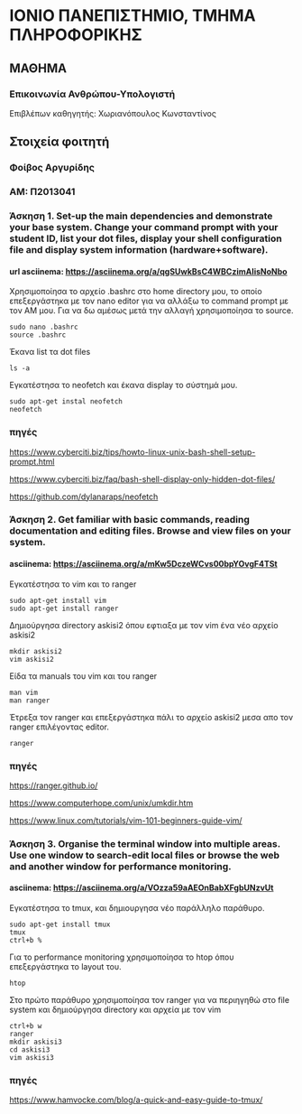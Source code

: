 # ΙΟΝΙΟ ΠΑΝΕΠΙΣΤΗΜΙΟ, ΤΜΗΜΑ ΠΛΗΡΟΦΟΡΙΚΗΣ 
## ΜΑΘΗΜΑ
### Επικοινωνία Ανθρώπου-Υπολογιστή
Επιβλέπων καθηγητής: Χωριανόπουλος Κωνσταντίνος 

## Στοιχεία φοιτητή  
### Φοίβος Αργυρίδης
### ΑΜ: Π2013041

### Άσκηση 1. Set-up the main dependencies and demonstrate your base system. Change your command prompt with your student ID, list your dot files, display your shell configuration file and display system information (hardware+software).
#### url asciinema: https://asciinema.org/a/qgSUwkBsC4WBCzimAIisNoNbo
Χρησιμοποίησα το αρχείο .bashrc στο home directory μου, το οποίο επεξεργάστηκα με τον nano editor για να αλλάξω το command prompt με τον AM μου. Για να δω αμέσως μετά την αλλαγή χρησιμοποίησα το source.

```
sudo nano .bashrc
source .bashrc
```

Έκανα list τα dot files 

```
ls -a
```

Εγκατέστησα το neofetch και έκανα display το σύστημά μου.

```
sudo apt-get instal neofetch
neofetch
```

### πηγές
https://www.cyberciti.biz/tips/howto-linux-unix-bash-shell-setup-prompt.html

https://www.cyberciti.biz/faq/bash-shell-display-only-hidden-dot-files/

https://github.com/dylanaraps/neofetch


### Άσκηση 2. Get familiar with basic commands, reading documentation and editing files. Browse and view files on your system.
#### asciinema: https://asciinema.org/a/mKw5DczeWCvs00bpYOvgF4TSt
Εγκατέστησα το vim και το ranger

```
sudo apt-get install vim
sudo apt-get install ranger
```

Δημιούργησα directory askisi2 όπου εφτιαξα με τον vim ένα νέο αρχείο askisi2

```
mkdir askisi2
vim askisi2
```

Είδα τα manuals του vim και του ranger

```
man vim
man ranger
```

Έτρεξα τον ranger και επεξεργάστηκα πάλι το αρχείο askisi2 μεσα απο τον ranger επιλέγοντας editor.

```
ranger
```

### πηγές
https://ranger.github.io/

https://www.computerhope.com/unix/umkdir.htm

https://www.linux.com/tutorials/vim-101-beginners-guide-vim/

### Άσκηση 3. Organise the terminal window into multiple areas.	Use one window to search-edit local files or browse the web and another window for performance monitoring.
#### asciinema: https://asciinema.org/a/VOzza59aAEOnBabXFgbUNzvUt
Εγκατέστησα το tmux, και δημιουργησα νέο παράλληλο παράθυρο.

```
sudo apt-get install tmux
tmux
ctrl+b %
```
Για το performance monitoring χρησιμοποίησα το htop όπου επεξεργάστηκα το layout του.

```
htop
```

Στο πρώτο παράθυρο χρησιμοποίησα τον ranger για να περιηγηθώ στο file system και δημιούργησα directory και αρχεία με τον vim

```
ctrl+b w
ranger
mkdir askisi3
cd askisi3 
vim askisi3
```

### πηγές
https://www.hamvocke.com/blog/a-quick-and-easy-guide-to-tmux/







